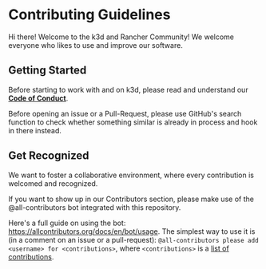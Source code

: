 # Contributing Guidelines

Hi there! Welcome to the k3d and Rancher Community!
We welcome everyone who likes to use and improve our software.

## Getting Started

Before starting to work with and on k3d, please read and understand our [**Code of Conduct**](./CODE_OF_CONDUCT.md).

Before opening an issue or a Pull-Request, please use GitHub's search function to check whether something similar is already in process and hook in there instead.

## Get Recognized

We want to foster a collaborative environment, where every contribution is welcomed and recognized.

If you want to show up in our Contributors section, please make use of the @all-contributors bot integrated with this repository.

Here's a full guide on using the bot: <https://allcontributors.org/docs/en/bot/usage>.
The simplest way to use it is (in a comment on an issue or a pull-request): `@all-contributors please add <username> for <contributions>`, where `<contributions>` is a [list of contributions](https://allcontributors.org/docs/en/emoji-key).
